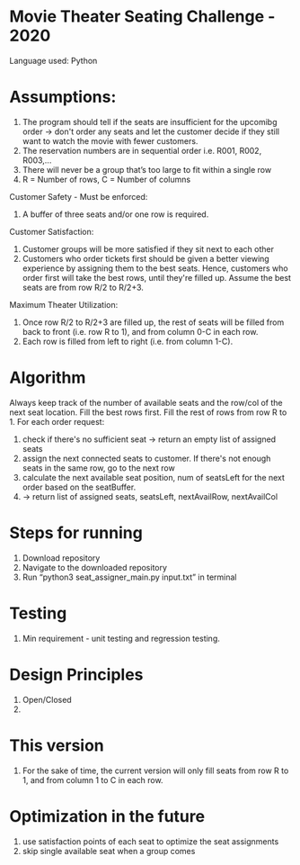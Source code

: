 # Movie Theater Seating Challenge - 2020

Language used: Python

# Assumptions:

1. The program should tell if the seats are insufficient for the upcomibg order -> don't order any seats and let the customer decide if they still want to watch the movie with fewer customers.
2. The reservation numbers are in sequential order i.e. R001, R002, R003,...
3. There will never be a group that’s too large to fit within a single row
4. R = Number of rows, C = Number of columns  

Customer Safety - Must be enforced:
1. A buffer of three seats and/or one row is required.

Customer Satisfaction:
1. Customer groups will be more satisfied if they sit next to each other
2. Customers who order tickets first should be given a better viewing experience by assigning them to the best seats. Hence, customers who order first will take the best rows, until they're filled up. Assume the best seats are from row R/2 to R/2+3. 

Maximum Theater Utilization:
1. Once row R/2 to R/2+3 are filled up, the rest of seats will be filled from back to front (i.e. row R to 1), and from column 0-C in each row. 
2. Each row is filled from left to right (i.e. from column 1-C).

# Algorithm
Always keep track of the number of available seats and the row/col of the next seat location.
Fill the best rows first.
Fill the rest of rows from row R to 1.
For each order request: 
1. check if there's no sufficient seat -> return an empty list of assigned seats
2. assign the next connected seats to customer. If there's not enough seats in the same row, go to the next row
3. calculate the next available seat position, num of seatsLeft for the next order based on the seatBuffer.
4. -> return list of assigned seats, seatsLeft, nextAvailRow, nextAvailCol

# Steps for running
1. Download repository
2. Navigate to the downloaded repository
3. Run “python3 seat_assigner_main.py input.txt” in terminal

# Testing
1. Min requirement - unit testing and regression testing.

# Design Principles
1. Open/Closed
2. 

# This version
1. For the sake of time, the current version will only fill seats from row R to 1, and from column 1 to C in each row.

# Optimization in the future
1. use satisfaction points of each seat to optimize the seat assignments
2. skip single available seat when a group comes
